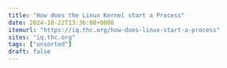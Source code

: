 ```yaml
---
title: "How does the Linux Kernel start a Process"
date: 2024-10-22T13:36:08+0000
itemurl: "https://iq.thc.org/how-does-linux-start-a-process"
sites: "iq.thc.org"
tags: ["unsorted"]
draft: false
---
```


